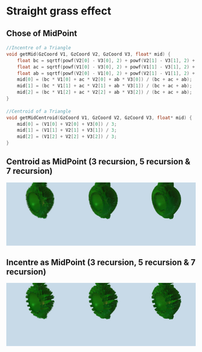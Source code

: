 # Straight grass effect

## Chose of MidPoint
``` cpp
//Incentre of a Triangle
void getMid(GzCoord V1, GzCoord V2, GzCoord V3, float* mid) {
	float bc = sqrtf(powf(V2[0] - V3[0], 2) + powf(V2[1] - V3[1], 2) + powf(V2[2] - V3[2], 2));
	float ac = sqrtf(powf(V1[0] - V3[0], 2) + powf(V1[1] - V3[1], 2) + powf(V1[2] - V3[2], 2));
	float ab = sqrtf(powf(V2[0] - V1[0], 2) + powf(V2[1] - V1[1], 2) + powf(V2[2] - V1[2], 2));
	mid[0] = (bc * V1[0] + ac * V2[0] + ab * V3[0]) / (bc + ac + ab);
	mid[1] = (bc * V1[1] + ac * V2[1] + ab * V3[1]) / (bc + ac + ab);
	mid[2] = (bc * V1[2] + ac * V2[2] + ab * V3[2]) / (bc + ac + ab);
}

//Centroid of a Triangle
void getMidCentroid(GzCoord V1, GzCoord V2, GzCoord V3, float* mid) {
	mid[0] = (V1[0] + V2[0] + V3[0]) / 3;
	mid[1] = (V1[1] + V2[1] + V3[1]) / 3;
	mid[2] = (V1[2] + V2[2] + V3[2]) / 3;
}
```

## Centroid as MidPoint (3 recursion, 5 recursion & 7 recursion)
![](../../screenshots/grass_straight_Centroid.jpg)

## Incentre as MidPoint (3 recursion, 5 recursion & 7 recursion)
![](../../screenshots/grass_straight_Incentred.jpg)


